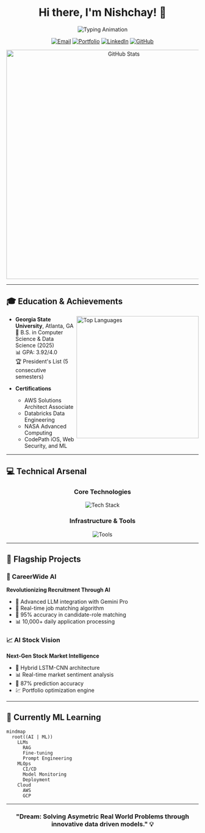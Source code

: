 <div align="center">

# Hi there, I'm Nishchay! 👋

![Typing Animation](https://readme-typing-svg.demolab.com?font=Fira+Code&weight=600&size=28&duration=4000&pause=1000&color=6AD3F7&center=true&vCenter=true&width=500&lines=AI+%26+ML+Engineer;Full+Stack+Developer;Data+Scientist;Problem+Solver)

[![Email](https://img.shields.io/badge/Email-nishchay22.03.2003%40gmail.com-EA4335?style=flat-square)](mailto:nishchay22.03.2003@gmail.com)
[![Portfolio](https://img.shields.io/badge/Portfolio-patelnishchay.vercel.app-4285F4?style=flat-square)](https://patelnishchay.vercel.app/)
[![LinkedIn](https://img.shields.io/badge/LinkedIn-nishchay--pat-0A66C2?style=flat-square&logo=linkedin)](https://www.linkedin.com/in/nishchay-pat/)
[![GitHub](https://img.shields.io/badge/GitHub-Nishchaypat-181717?style=flat-square&logo=github)](https://github.com/Nishchaypat)

<img src="https://github-stats-alpha.vercel.app/api?username=Nishchaypat&cc=22272e&tc=37BCF6&bc=0000" width="600" alt="GitHub Stats">

</div>

---

## 🎓 Education & Achievements

<img align="right" src="https://github-readme-stats.vercel.app/api/top-langs/?username=Nishchaypat&layout=compact&theme=react&hide_border=true" width="320" alt="Top Languages">

- **Georgia State University**, Atlanta, GA  
  🎯 B.S. in Computer Science & Data Science (2025)  
  📊 GPA: 3.92/4.0  
  🏆 President's List (5 consecutive semesters)

- **Certifications**  
  - AWS Solutions Architect Associate
  - Databricks Data Engineering
  - NASA Advanced Computing
  - CodePath iOS, Web Security, and ML

---

## 💻 Technical Arsenal

<div align="center">

### Core Technologies
![Tech Stack](https://skillicons.dev/icons?i=py,js,java,react,django,nodejs,flask,tensorflow,docker&theme=dark)

### Infrastructure & Tools
![Tools](https://skillicons.dev/icons?i=aws,gcp,azure,git,mongodb,postgres,redis,kubernetes&theme=dark)

</div>

---

## 🚀 Flagship Projects

### 🤖 CareerWide AI
**Revolutionizing Recruitment Through AI**
- 🧠 Advanced LLM integration with Gemini Pro
- 🔄 Real-time job matching algorithm
- 🎯 95% accuracy in candidate-role matching
- 📊 10,000+ daily application processing

### 📈 AI Stock Vision
**Next-Gen Stock Market Intelligence**
- 🤖 Hybrid LSTM-CNN architecture
- 📊 Real-time market sentiment analysis
- 🎯 87% prediction accuracy
- 💹 Portfolio optimization engine

---

## 🌱 Currently ML Learning

```mermaid
mindmap
  root((AI | ML))
    LLMs
      RAG
      Fine-tuning
      Prompt Engineering
    MLOps
      CI/CD
      Model Monitoring
      Deployment
    Cloud
      AWS
      GCP
```

---

<div align="center">

### "Dream: Solving Asymetric Real World Problems through innovative data driven models." 💡

</div>
